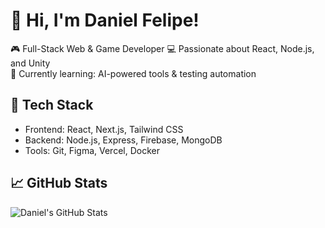 # 👋 Hi, I'm Daniel Felipe!

🎮 Full-Stack Web & Game Developer 
💻 Passionate about React, Node.js, and Unity  
🌱 Currently learning: AI-powered tools & testing automation

## 🔧 Tech Stack
- Frontend: React, Next.js, Tailwind CSS
- Backend: Node.js, Express, Firebase, MongoDB
- Tools: Git, Figma, Vercel, Docker

## 📈 GitHub Stats
![Daniel's GitHub Stats](https://github-readme-stats.vercel.app/api?username=dfml&show_icons=true&theme=tokyonight)

